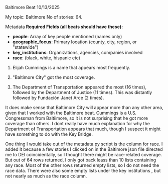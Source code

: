 Baltimore Beat  10/13/2025

My topic: Baltimore
No of stories: 64.

Metadata
**Required Fields (all beats should have these):**
- **people**: Array of key people mentioned (names only)
- **geographic_focus**: Primary location (county, city, region, or "statewide")
- **key_institutions**: Organizations, agencies, companies involved
- **race**: (black, white, hispanic etc)

1. Elijah Cummings is a name that appears most frequently.

2. "Baltimore City" got the most coverage.

3. The Department of Transportation appeared the most (16 times), followed by the Department of Justice (11 times). This was distantly followed by Fundación Janet Arce (2 times).

It does make sense that Baltimore City will appear more than any other area, given that I worked with the Baltimore beat.  Cummings is a U.S. Congressman from Baltiimore, so it is not surprising that he got more coverage than others. I dont really have much explanation for why the Department of Transportation appears that much, though I suspect it might have something to do with the Key Bridge.

One thing I would take out of the metadata.py script is the column for race. I added it because a few stories I clicked on in the Baltimore json file directed me to DEI coincidentally, so I thought there might be race-related coverage. But out of 64 rows returned, I only got back leass than 10 lists containing any race.
Most of the other rows returned empty lists, so I do not need the race data. There were also some empty lists under the key institutions , but not nearly as much as the race column.
